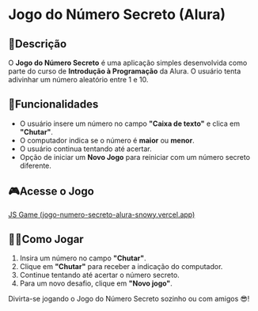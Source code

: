 # **Jogo do Número Secreto (Alura)**

## 📜Descrição

O **Jogo do Número Secreto** é uma aplicação simples desenvolvida como parte do curso de **Introdução à Programação** da Alura. O usuário tenta adivinhar um número aleatório entre 1 e 10.

## 📑Funcionalidades

- O usuário insere um número no campo **"Caixa de texto"** e clica em **"Chutar"**.
- O computador indica se o número é **maior** ou **menor**.
- O usuário continua tentando até acertar.
- Opção de iniciar um **Novo Jogo** para reiniciar com um número secreto diferente.

## 🎮Acesse o Jogo

[JS Game (jogo-numero-secreto-alura-snowy.vercel.app)](https://jogo-numero-secreto-alura-snowy.vercel.app/)

## 🐱‍💻Como Jogar

1. Insira um número no campo **"Chutar"**.
2. Clique em **"Chutar"** para receber a indicação do computador.
3. Continue tentando até acertar o número secreto.
4. Para um novo desafio, clique em **"Novo jogo"**.

Divirta-se jogando o Jogo do Número Secreto sozinho ou com amigos 😎!
